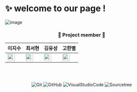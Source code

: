 

# ✨ welcome to our page !

![image](https://user-images.githubusercontent.com/114379800/203314583-49c91e36-2137-45da-a2f7-3f8c75f43137.png)





 ### <p align='center'> 👀 Project member 👀
<div align="center">
 
|이지수|최서현|김유성|고한별
|------------------------------|-----|----|----|
|<a href="https://github.com/easywater030"><img src="https://img.shields.io/badge/easywater030-181717?style=flat-square&logo=GitHub&logoColor=white" height="24px"/></a>|<a href="https://github.com/seohyuniiii"><img src="https://img.shields.io/badge/seohyuniiii-181717?style=flat-square&logo=GitHub&logoColor=white" height="24px"/></a>|<a href="https://github.com/powerys90"><img src="https://img.shields.io/badge/powerys90-181717?style=flat-square&logo=GitHub&logoColor=white" height="24px"/></a>|<a href="https://github.com/rhgksquf1 "><img src="https://img.shields.io/badge/rhgksquf1-181717?style=flat-square&logo=GitHub&logoColor=white" height="24px"/></a>|

<br/>
<br/>
<div align=center>  

![Git](https://img.shields.io/badge/-Git-F05032?style=for-the-badge&logo=git&logoColor=ffffff)
![GitHub](https://img.shields.io/badge/-GitHub-181717?style=for-the-badge&logo=gitHub&logoColor=ffffff)
![VisualStudioCode](https://img.shields.io/badge/-VisualStudioCode-007ACC?style=for-the-badge&logo=VisualStudioCode&logoColor=ffffff)
![Sourcetree](https://img.shields.io/badge/-Sourcetree-0052CC?style=for-the-badge&logo=Sourcetree&logoColor=ffffff)



